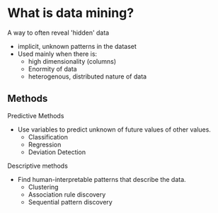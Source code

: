 # What is data mining?

A way to often reveal 'hidden' data

- implicit, unknown patterns in the dataset
- Used mainly when there is:
  - high dimensionality (columns)
  - Enormity of data
  - heterogenous, distributed nature of data

## Methods

Predictive Methods

- Use variables to predict unknown of future values of other values.
  - Classification  
  - Regression
  - Deviation Detection

Descriptive methods

- Find human-interpretable patterns that describe the data.
  - Clustering
  - Association rule discovery
  - Sequential pattern discovery